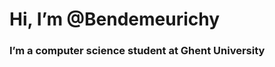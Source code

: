 # Hi, I’m @Bendemeurichy
### I’m a computer science student at Ghent University
<br />
<!---
Bendemeurichy/Bendemeurichy is a ✨ special ✨ repository because its `README.md` (this file) appears on your GitHub profile.
You can click the Preview link to take a look at your changes.
--->
